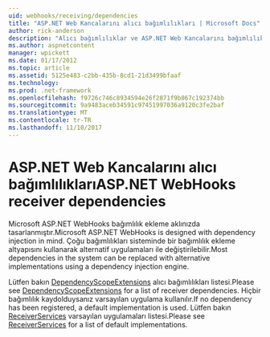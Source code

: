```yaml
---
uid: webhooks/receiving/dependencies
title: "ASP.NET Web Kancalarını alıcı bağımlılıkları | Microsoft Docs"
author: rick-anderson
description: "Alıcı bağımlılıklar ve ASP.NET Web Kancalarını bağımlılık ekleme."
ms.author: aspnetcontent
manager: wpickett
ms.date: 01/17/2012
ms.topic: article
ms.assetid: 5125e483-c2bb-435b-8cd1-21d3499bfaaf
ms.technology: 
ms.prod: .net-framework
ms.openlocfilehash: f9726c746c8934594e26f2871f9b867c192374bb
ms.sourcegitcommit: 9a9483aceb34591c97451997036a9120c3fe2baf
ms.translationtype: MT
ms.contentlocale: tr-TR
ms.lasthandoff: 11/10/2017
---
```

# <a name="aspnet-webhooks-receiver-dependencies"></a><span data-ttu-id="c6da7-103">ASP.NET Web Kancalarını alıcı bağımlılıkları</span><span class="sxs-lookup"><span data-stu-id="c6da7-103">ASP.NET WebHooks receiver dependencies</span></span>

<span data-ttu-id="c6da7-104">Microsoft ASP.NET WebHooks bağımlılık ekleme aklınızda tasarlanmıştır.</span><span class="sxs-lookup"><span data-stu-id="c6da7-104">Microsoft ASP.NET WebHooks is designed with dependency injection in mind.</span></span> <span data-ttu-id="c6da7-105">Çoğu bağımlılıkları sisteminde bir bağımlılık ekleme altyapısını kullanarak alternatif uygulamaları ile değiştirilebilir.</span><span class="sxs-lookup"><span data-stu-id="c6da7-105">Most dependencies in the system can be replaced with alternative implementations using a dependency injection engine.</span></span>

<span data-ttu-id="c6da7-106">Lütfen bakın [DependencyScopeExtensions](https://github.com/aspnet/WebHooks/blob/master/src/Microsoft.AspNet.WebHooks.Receivers/Extensions/DependencyScopeExtensions.cs) alıcı bağımlılıkları listesi.</span><span class="sxs-lookup"><span data-stu-id="c6da7-106">Please see [DependencyScopeExtensions](https://github.com/aspnet/WebHooks/blob/master/src/Microsoft.AspNet.WebHooks.Receivers/Extensions/DependencyScopeExtensions.cs) for a list of receiver dependencies.</span></span> <span data-ttu-id="c6da7-107">Hiçbir bağımlılık kaydolduysanız varsayılan uygulama kullanılır.</span><span class="sxs-lookup"><span data-stu-id="c6da7-107">If no dependency has been registered, a default implementation is used.</span></span> <span data-ttu-id="c6da7-108">Lütfen bakın [ReceiverServices](https://github.com/aspnet/WebHooks/blob/master/src/Microsoft.AspNet.WebHooks.Receivers/Services/ReceiverServices.cs) varsayılan uygulamaları listesi.</span><span class="sxs-lookup"><span data-stu-id="c6da7-108">Please see [ReceiverServices](https://github.com/aspnet/WebHooks/blob/master/src/Microsoft.AspNet.WebHooks.Receivers/Services/ReceiverServices.cs) for a list of default implementations.</span></span>
